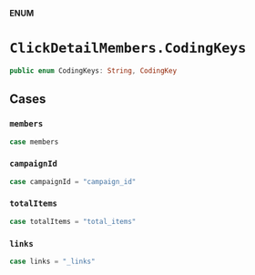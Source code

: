 **ENUM**

# `ClickDetailMembers.CodingKeys`

```swift
public enum CodingKeys: String, CodingKey
```

## Cases
### `members`

```swift
case members
```

### `campaignId`

```swift
case campaignId = "campaign_id"
```

### `totalItems`

```swift
case totalItems = "total_items"
```

### `links`

```swift
case links = "_links"
```

